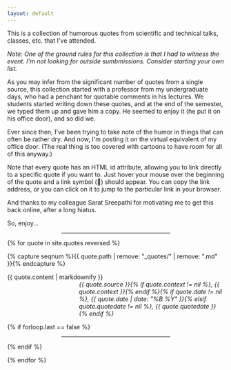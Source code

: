 ```yaml
---
layout: default
---
```

<script src="assets/global/anchor.min.js"></script>
<script src="assets/global/jquery-3.4.1.min.js"></script>

<script>
  $(function() {
	anchors.options.icon = '🔗';
	anchors.options.placement = 'left';
	anchors.options.visible = 'hover';
	anchors.add('section');
});
</script>

This is a collection of humorous quotes from
scientific and technical talks, classes, etc. that I've attended.

*Note: One of the ground rules for this collection is that I had to
witness the event.  I'm not looking for outside sumbmissions.
Consider starting your own list.*

As you may infer from the significant number of quotes from a single
source, this collection started with a professor from my undergraduate
days, who had a penchant for quotable comments in his lectures. We
students started writing down these quotes, and at the end of the
semester, we typed them up and gave him a copy.  He seemed to enjoy it
(he put it on his office door), and so did we.  

Ever since then, I've been trying to take note of the humor in things
that can often be rather dry.  And now, I'm posting it on the virtual
equivalent of my office door. (The real thing is too covered with
cartoons to have room for all of this anyway.)

Note that every quote has an HTML id attribute, allowing you to link
directly to a specific quote if you want to.  Just hover your mouse
over the beginning of the quote and a link symbol (🔗) should appear.
You can copy the link address, or you can click on it to jump to the
particular link in your browser.

And thanks to my colleague Sarat Sreepathi for motivating me to get
this back online, after a long hiatus.

So, enjoy...

<hr style="width:50%; margin-left:auto; margin-right:auto">

{% for quote in site.quotes reversed %}

{% capture seqnum %}{{ quote.path | remove: "_quotes/" | remove: ".md" }}{% endcapture %}

<section id="{{ seqnum }}" style="margin-top:1em">
{{ quote.content | markdownify }}

<p style="margin-top:0; margin-left:33%;">
  <em>{{ quote.source }}{% if quote.context != nil %}, {{ quote.context }}{% endif %}{% if quote.date != nil %}, {{ quote.date | date: "%B %Y" }}{% elsif quote.quotedate != nil %}, {{ quote.quotedate }}{% endif %}
</em></p>

{% if forloop.last == false %}
  <hr style="width:50%; margin-left:auto; margin-right:auto">
{% endif %}

</section>

{% endfor %}
